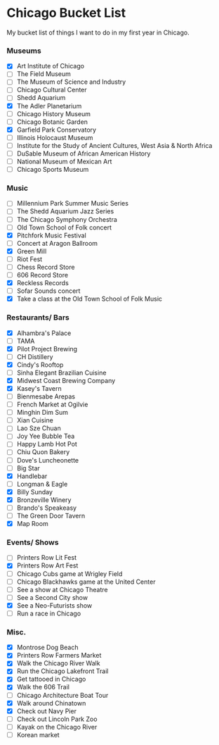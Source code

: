 # Chicago Bucket List
My bucket list of things I want to do in my first year in Chicago. 

### Museums
- [X] Art Institute of Chicago  
- [ ] The Field Museum  
- [ ] The Museum of Science and Industry
- [ ] Chicago Cultural Center
- [ ] Shedd Aquarium  
- [X] The Adler Planetarium
- [ ] Chicago History Museum  
- [ ] Chicago Botanic Garden  
- [X] Garfield Park Conservatory  
- [ ] Illinois Holocaust Museum 
- [ ] Institute for the Study of Ancient Cultures, West Asia & North Africa
- [ ] DuSable Museum of African American History
- [ ] National Museum of Mexican Art
- [ ] Chicago Sports Museum

### Music
- [ ] Millennium Park Summer Music Series
- [ ] The Shedd Aquarium Jazz Series
- [ ] The Chicago Symphony Orchestra
- [ ] Old Town School of Folk concert
- [X] Pitchfork Music Festival
- [ ] Concert at Aragon Ballroom
- [X] Green Mill
- [ ] Riot Fest
- [ ] Chess Record Store
- [ ] 606 Record Store
- [X] Reckless Records
- [ ] Sofar Sounds concert
- [X] Take a class at the Old Town School of Folk Music

### Restaurants/ Bars
- [X] Alhambra's Palace
- [ ] TAMA
- [X] Pilot Project Brewing
- [ ] CH Distillery
- [X] Cindy's Rooftop
- [ ] Sinha Elegant Brazilian Cuisine
- [X] Midwest Coast Brewing Company
- [X] Kasey's Tavern
- [ ] Bienmesabe Arepas
- [ ] French Market at Ogilvie
- [ ] Minghin Dim Sum
- [ ] Xian Cuisine
- [ ] Lao Sze Chuan
- [ ] Joy Yee Bubble Tea
- [ ] Happy Lamb Hot Pot
- [ ] Chiu Quon Bakery
- [ ] Dove's Luncheonette
- [ ] Big Star
- [X] Handlebar
- [ ] Longman & Eagle
- [X] Billy Sunday
- [X] Bronzeville Winery
- [ ] Brando's Speakeasy
- [ ] The Green Door Tavern
- [X] Map Room

### Events/ Shows
- [ ] Printers Row Lit Fest
- [X] Printers Row Art Fest  
- [ ] Chicago Cubs game at Wrigley Field
- [ ] Chicago Blackhawks game at the United Center
- [ ] See a show at Chicago Theatre
- [ ] See a Second City show
- [X] See a Neo-Futurists show
- [ ] Run a race in Chicago

### Misc.
- [X] Montrose Dog Beach
- [X] Printers Row Farmers Market
- [X] Walk the Chicago River Walk
- [X] Run the Chicago Lakefront Trail  
- [X] Get tattooed in Chicago
- [X] Walk the 606 Trail
- [ ] Chicago Architecture Boat Tour
- [X] Walk around Chinatown
- [X] Check out Navy Pier
- [ ] Check out Lincoln Park Zoo  
- [ ] Kayak on the Chicago River
- [ ] Korean market
